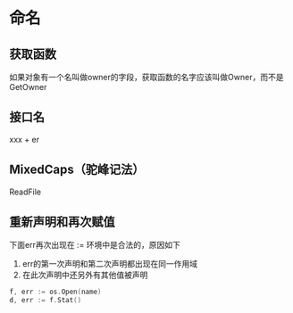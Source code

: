 # 命名

## 获取函数
如果对象有一个名叫做owner的字段，获取函数的名字应该叫做Owner，而不是GetOwner

## 接口名
xxx + er

## MixedCaps（驼峰记法）
ReadFile

## 重新声明和再次赋值
下面err再次出现在 := 环境中是合法的，原因如下
1. err的第一次声明和第二次声明都出现在同一作用域
2. 在此次声明中还另外有其他值被声明
```go
f, err := os.Open(name)
d, err := f.Stat()
```